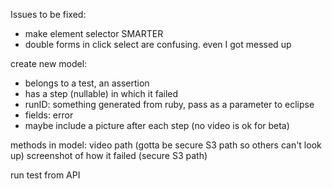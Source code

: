 Issues to be fixed:
- make element selector SMARTER
- double forms in click select are confusing. even I got messed up

create new model:
- belongs to a test, an assertion
- has a step (nullable) in which it failed
- runID: something generated from ruby, pass as a parameter to eclipse
- fields:
    error
- maybe include a picture after each step 
    (no video is ok for beta)

methods in model:
    video path (gotta be secure S3 path so others can't look up)
    screenshot of how it failed (secure S3 path)


run test from API





